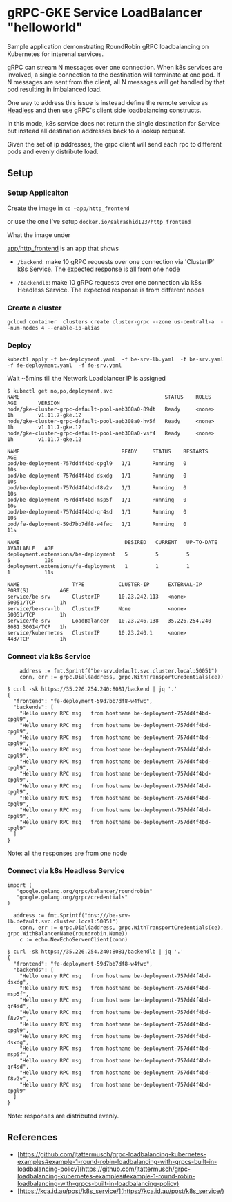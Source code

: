 # gRPC-GKE Service LoadBalancer "helloworld"


Sample application demonstrating RoundRobin gRPC loadbalancing  on Kubernetes for interenal services.


gRPC can stream N messages over one connection.  When k8s services are involved, a single connection to the destination will terminate
at one pod.  If N messages are sent from the client, all N messages will get handled by that pod resulting in imbalanced load.

One way to address this issue is insteaad define the remote service as [Headless](https://kubernetes.io/docs/concepts/services-networking/service/#headless-services) and then use gRPC's client side loadbalancing constructs.

In this mode, k8s service does not return the single destination for Service but instead all destination addresses back to a lookup request.

Given the set of ip addresses, the grpc client will send each rpc to different pods and evenly distribute load.

## Setup

### Setup Applicaiton

Create the image in  ```cd ~app/http_frontend```

or use the one i've setup `docker.io/salrashid123/http_frontend`

What the image under

[app/http_frontend](app/http_frontend) is an app that shows

- `/backend`:  make 10 gRPC requests over one connection via 'ClusterIP` k8s Service.  The expected response is all from one node

- `/backendlb`:  make 10 gRPC requests over one connection via k8s Headless Service.  The expected response is from different nodes


### Create a cluster
```
gcloud container  clusters create cluster-grpc --zone us-central1-a  --num-nodes 4 --enable-ip-alias
```

### Deploy

```
kubectl apply -f be-deployment.yaml  -f be-srv-lb.yaml  -f be-srv.yaml  -f fe-deployment.yaml  -f fe-srv.yaml
```


Wait ~5mins till the Network Loadblancer IP is assigned

```
$ kubectl get no,po,deployment,svc
NAME                                               STATUS    ROLES     AGE       VERSION
node/gke-cluster-grpc-default-pool-aeb308a0-89dt   Ready     <none>    1h        v1.11.7-gke.12
node/gke-cluster-grpc-default-pool-aeb308a0-hv5f   Ready     <none>    1h        v1.11.7-gke.12
node/gke-cluster-grpc-default-pool-aeb308a0-vsf4   Ready     <none>    1h        v1.11.7-gke.12

NAME                                 READY     STATUS    RESTARTS   AGE
pod/be-deployment-757dd4f4bd-cpgl9   1/1       Running   0          10s
pod/be-deployment-757dd4f4bd-dsxdg   1/1       Running   0          10s
pod/be-deployment-757dd4f4bd-f8v2v   1/1       Running   0          10s
pod/be-deployment-757dd4f4bd-msp5f   1/1       Running   0          10s
pod/be-deployment-757dd4f4bd-qr4sd   1/1       Running   0          10s
pod/fe-deployment-59d7bb7df8-w4fwc   1/1       Running   0          11s

NAME                                  DESIRED   CURRENT   UP-TO-DATE   AVAILABLE   AGE
deployment.extensions/be-deployment   5         5         5            5           10s
deployment.extensions/fe-deployment   1         1         1            1           11s

NAME                 TYPE           CLUSTER-IP      EXTERNAL-IP      PORT(S)          AGE
service/be-srv       ClusterIP      10.23.242.113   <none>           50051/TCP        1h
service/be-srv-lb    ClusterIP      None            <none>           50051/TCP        1h
service/fe-srv       LoadBalancer   10.23.246.138   35.226.254.240   8081:30014/TCP   1h
service/kubernetes   ClusterIP      10.23.240.1     <none>           443/TCP          1h
```

### Connect via k8s Service

```golang
	address := fmt.Sprintf("be-srv.default.svc.cluster.local:50051")
	conn, err := grpc.Dial(address, grpc.WithTransportCredentials(ce))
```

```
$ curl -sk https://35.226.254.240:8081/backend | jq '.'
{
  "frontend": "fe-deployment-59d7bb7df8-w4fwc",
  "backends": [
    "Hello unary RPC msg   from hostname be-deployment-757dd4f4bd-cpgl9",
    "Hello unary RPC msg   from hostname be-deployment-757dd4f4bd-cpgl9",
    "Hello unary RPC msg   from hostname be-deployment-757dd4f4bd-cpgl9",
    "Hello unary RPC msg   from hostname be-deployment-757dd4f4bd-cpgl9",
    "Hello unary RPC msg   from hostname be-deployment-757dd4f4bd-cpgl9",
    "Hello unary RPC msg   from hostname be-deployment-757dd4f4bd-cpgl9",
    "Hello unary RPC msg   from hostname be-deployment-757dd4f4bd-cpgl9",
    "Hello unary RPC msg   from hostname be-deployment-757dd4f4bd-cpgl9",
    "Hello unary RPC msg   from hostname be-deployment-757dd4f4bd-cpgl9",
    "Hello unary RPC msg   from hostname be-deployment-757dd4f4bd-cpgl9"
  ]
}
```

Note: all the responses are from one node

### Connect via k8s Headless Service

```golang
import (
   "google.golang.org/grpc/balancer/roundrobin"
   "google.golang.org/grpc/credentials"
)

  address := fmt.Sprintf("dns:///be-srv-lb.default.svc.cluster.local:50051")
	conn, err := grpc.Dial(address, grpc.WithTransportCredentials(ce), grpc.WithBalancerName(roundrobin.Name))
	c := echo.NewEchoServerClient(conn)
```


```
$ curl -sk https://35.226.254.240:8081/backendlb | jq '.'
{
  "frontend": "fe-deployment-59d7bb7df8-w4fwc",
  "backends": [
    "Hello unary RPC msg   from hostname be-deployment-757dd4f4bd-dsxdg",
    "Hello unary RPC msg   from hostname be-deployment-757dd4f4bd-msp5f",
    "Hello unary RPC msg   from hostname be-deployment-757dd4f4bd-qr4sd",
    "Hello unary RPC msg   from hostname be-deployment-757dd4f4bd-f8v2v",
    "Hello unary RPC msg   from hostname be-deployment-757dd4f4bd-cpgl9",
    "Hello unary RPC msg   from hostname be-deployment-757dd4f4bd-dsxdg",
    "Hello unary RPC msg   from hostname be-deployment-757dd4f4bd-msp5f",
    "Hello unary RPC msg   from hostname be-deployment-757dd4f4bd-qr4sd",
    "Hello unary RPC msg   from hostname be-deployment-757dd4f4bd-f8v2v",
    "Hello unary RPC msg   from hostname be-deployment-757dd4f4bd-cpgl9"
  ]
}
```

Note: responses are distributed evenly.

## References
 - [https://github.com/jtattermusch/grpc-loadbalancing-kubernetes-examples#example-1-round-robin-loadbalancing-with-grpcs-built-in-loadbalancing-policy](https://github.com/jtattermusch/grpc-loadbalancing-kubernetes-examples#example-1-round-robin-loadbalancing-with-grpcs-built-in-loadbalancing-policy)
 - [https://kca.id.au/post/k8s_service/](https://kca.id.au/post/k8s_service/)
